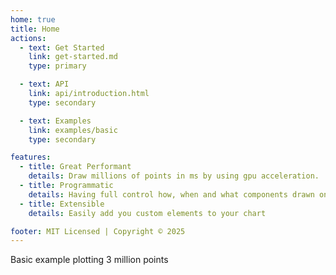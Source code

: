 ```yaml
---
home: true
title: Home
actions:
  - text: Get Started
    link: get-started.md
    type: primary

  - text: API
    link: api/introduction.html
    type: secondary

  - text: Examples
    link: examples/basic
    type: secondary

features:
  - title: Great Performant
    details: Draw millions of points in ms by using gpu acceleration.
  - title: Programmatic
    details: Having full control how, when and what components drawn on your chart
  - title: Extensible
    details: Easily add you custom elements to your chart

footer: MIT Licensed | Copyright © 2025
---
```


Basic example plotting 3 million points
<example-showcase />
